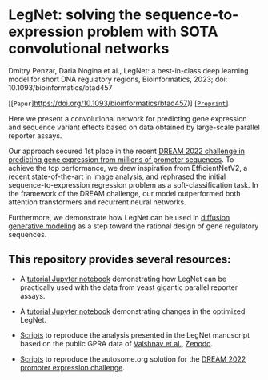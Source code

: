 # LegNet: solving the sequence-to-expression problem with SOTA convolutional networks

Dmitry Penzar, Daria Nogina et al., LegNet: a best-in-class deep learning model for short DNA regulatory regions, Bioinformatics, 2023; doi: 10.1093/bioinformatics/btad457

[[`Paper`]https://doi.org/10.1093/bioinformatics/btad457)] [[`Preprint`](https://www.biorxiv.org/content/10.1101/2022.12.22.521582v2)]

Here we present a convolutional network for predicting gene expression and sequence variant effects based on data obtained by large-scale parallel reporter assays. 

Our approach secured 1st place in the recent [DREAM 2022 challenge in predicting gene expression from millions of promoter sequences](https://www.synapse.org/#!Synapse:syn28469146/wiki/619131). To achieve the top performance, we drew inspiration from EfficientNetV2, a recent state-of-the-art in image analysis, and rephrased the initial sequence-to-expression regression problem as a soft-classification task. In the framework of the DREAM challenge, our model outperformed both attention transformers and recurrent neural networks.

Furthermore, we demonstrate how LegNet can be used in [diffusion generative modeling](./diffusion/) as a step toward the rational design of gene regulatory sequences.

## This repository provides several resources:

- A [tutorial Jupyter notebook](tutorial/demo_notebook.ipynb) demonstrating how LegNet can be practically used with the data from yeast gigantic parallel reporter assays.

- A [tutorial Jupyter notebook](tutorial/demo_notebook_optimized.ipynb) demonstrating changes in the optimized LegNet.

- [Scripts](scripts/paper) to reproduce the analysis presented in the LegNet manuscript based on the public GPRA data of [Vaishnav et al.](https://doi.org/10.1038/s41586-022-04506-6), [Zenodo](https://zenodo.org/record/4436477#.Y5R6IOxBy3J).

- [Scripts](scripts/dream2022) to reproduce the autosome.org solution for the [DREAM 2022 promoter expression challenge](https://www.synapse.org/#!Synapse:syn28469146/wiki/619131).
